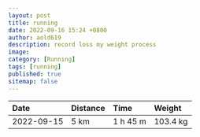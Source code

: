```yaml
---
layout: post
title: running
date: 2022-09-16 15:24 +0800
author: aold619
description: record loss my weight process
image:
category: [Running]
tags: [running]
published: true
sitemap: false
---
```


| Date       | Distance  | Time      | Weight   |
| :---       | :---      | :---      | :---     |
| 2022-09-15 | 5 km      | 1 h 45 m  | 103.4 kg |
